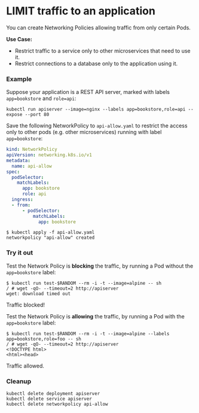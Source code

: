 # LIMIT traffic to an application

You can create Networking Policies allowing traffic from only
certain Pods. 

**Use Case:**
- Restrict traffic to a service only to other microservices that need
  to use it.
- Restrict connections to a database only to the application using it.

### Example

Suppose your application is a REST API server, marked with labels `app=bookstore` and `role=api`:

    kubectl run apiserver --image=nginx --labels app=bookstore,role=api --expose --port 80

Save the following NetworkPolicy to `api-allow.yaml` to restrict the access
only to other pods (e.g. other microservices) running with label `app=bookstore`:

```yaml
kind: NetworkPolicy
apiVersion: networking.k8s.io/v1
metadata:
  name: api-allow
spec:
  podSelector:
    matchLabels:
      app: bookstore
      role: api
  ingress:
  - from:
      - podSelector:
          matchLabels:
            app: bookstore
```

```
$ kubectl apply -f api-allow.yaml
networkpolicy "api-allow" created
```

### Try it out

Test the Network Policy is **blocking** the traffic, by running a Pod without the `app=bookstore` label:

    $ kubectl run test-$RANDOM --rm -i -t --image=alpine -- sh
    / # wget -qO- --timeout=2 http://apiserver
    wget: download timed out

Traffic blocked!
  
Test the Network Policy is **allowing** the traffic, by running a Pod with the `app=bookstore` label:

    $ kubectl run test-$RANDOM --rm -i -t --image=alpine --labels app=bookstore,role=foo -- sh
    / # wget -qO- --timeout=2 http://apiserver
    <!DOCTYPE html>
    <html><head>

Traffic allowed.
  
### Cleanup 

```
kubectl delete deployment apiserver
kubectl delete service apiserver
kubectl delete networkpolicy api-allow
```
